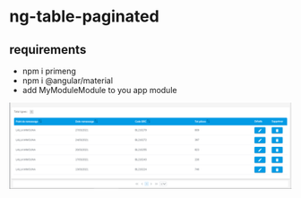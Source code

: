 # ng-table-paginated

## requirements
- npm i primeng
- npm i @angular/material
- add MyModuleModule to you app module

![alt text](https://raw.githubusercontent.com/AnassAzeroual/ng-table-paginated/main/Capture.PNG)
